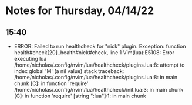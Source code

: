 # Notes for Thursday, 04/14/22

## 15:40

- ERROR: Failed to run healthcheck for "nick" plugin. Exception:
function health#check[20]..health#nick#check, line 1
Vim(lua):E5108: Error executing lua /home/nicholas/.config/nvim/lua/healthcheck/plugins.lua:8: attempt to index global 'M' (a nil value)
         stack traceback:
           /home/nicholas/.config/nvim/lua/healthcheck/plugins.lua:8: in main chunk
            [C]: in function 'require'
            /home/nicholas/.config/nvim/lua/healthcheck/init.lua:3: in main chunk
            [C]: in function 'require'
            [string ":lua"]:1: in main chunk
